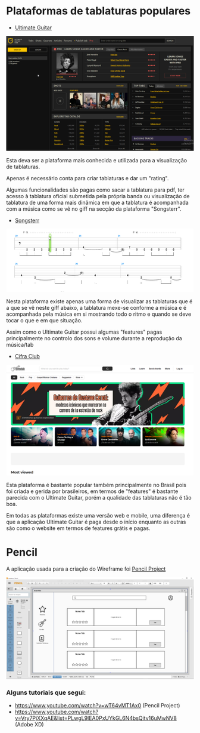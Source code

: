 # Plataformas de tablaturas populares
  - [Ultimate Guitar](https://www.ultimate-guitar.com)

  ![ultimateguitar](/utils/ultimateguitar.png)

  Esta deva ser a plataforma mais conhecida e utilizada para a visualização de tablaturas.
  
  Apenas é necessário conta para criar tablaturas e dar um "rating".
  
  Algumas funcionalidades são pagas como sacar a tablatura para pdf, ter acesso à tablatura oficial submetida pela própria banda ou visualização de tablatura de uma forma mais dinâmica em que a tablatura é acompanhada com a música como se vê no giff na secção da plataforma "Songsterr".

  - [Songsterr](https://www.songsterr.com)
   
   ![songsterr](/utils/songsterr.gif)
   
   Nesta plataforma existe apenas uma forma de visualizar as tablaturas que é a que se vê neste giff abaixo, a tablatura mexe-se conforme a música e é acompanhada pela música em si mostrando todo o ritmo e quando se deve tocar o que e em que situação.
   
   Assim como o Ultimate Guitar possui algumas "features" pagas principalmente no controlo dos sons e volume durante a reprodução da música/tab
   
  - [Cifra Club](https://www.cifraclub.com.br)
  
  ![cifraclub](/utils/cifraclub.png)
  
  Esta plataforma é bastante popular também principalmente no Brasil pois foi criada e gerida por brasileiros, em termos de "features" é bastante parecida com o Ultimate Guitar, porém a qualidade das tablaturas não é tão boa.
  
  Em todas as plataformas existe uma versão web e mobile, uma diferença é que a aplicação Ultimate Guitar é paga desde o início enquanto as outras são como o website em termos de features grátis e pagas.

# Pencil

A aplicação usada para a criação do Wireframe foi [Pencil Project](https://pencil.evolus.vn/)

![pencil](/utils/pencil.png)

### Alguns tutoriais que segui:

- https://www.youtube.com/watch?v=wT64vMT1Ax0 (Pencil Project)
- https://www.youtube.com/watch?v=Vry7PjXXqAE&list=PLwgL9IEA0PxUYkGL6N4bsQitv16uMwNV8 (Adobe XD)
